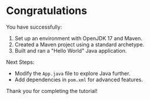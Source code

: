 # Congratulations

You have successfully:
1. Set up an environment with OpenJDK 17 and Maven.
2. Created a Maven project using a standard archetype.
3. Built and ran a "Hello World" Java application.

Next Steps:
- Modify the `App.java` file to explore Java further.
- Add dependencies in `pom.xml` for advanced features.

Thank you for completing the tutorial!